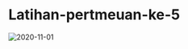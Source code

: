 # Latihan-pertmeuan-ke-5
![2020-11-01](https://user-images.githubusercontent.com/73043248/97795916-99ded600-1c3e-11eb-8f95-b2704cb29aa8.png)
